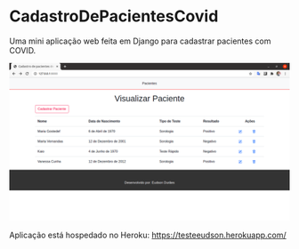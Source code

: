 # CadastroDePacientesCovid
Uma mini aplicação web feita em Django para cadastrar pacientes com COVID.

![alt text](https://github.com/SobrancelhaDoDragao/CadastroDePacientesCovid/blob/master/CadastrodeCovidDjango.png)

Aplicação está hospedado no Heroku:
https://testeeudson.herokuapp.com/
